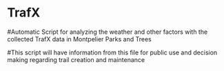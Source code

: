 # TrafX
#Automatic Script for analyzing the weather and other factors with the collected TrafX data in Montpelier Parks and Trees

#This script will have information from this file for public use and decision making regarding trail creation and maintenance 